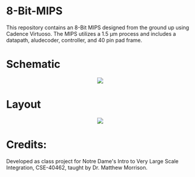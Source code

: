 # 8-Bit-MIPS

This repository contains an 8-Bit MIPS designed from the ground up using Cadence Virtuoso. The MIPS utilizes a 1.5 μm process and includes a datapath, aludecoder, controller, and 40 pin pad frame.

# Schematic

<p align="center">
<img src="https://github.com/richardmcmanusjr/8-Bit-MIPS/blob/main/processor8schematic.png">
</p>

# Layout

<p align="center">
<img src="https://github.com/richardmcmanusjr/8-Bit-MIPS/blob/main/processor8layout.png">
</p>

# Credits:

Developed as class project for Notre Dame's Intro to Very Large Scale Integration, CSE-40462, taught by Dr. Matthew Morrison.

